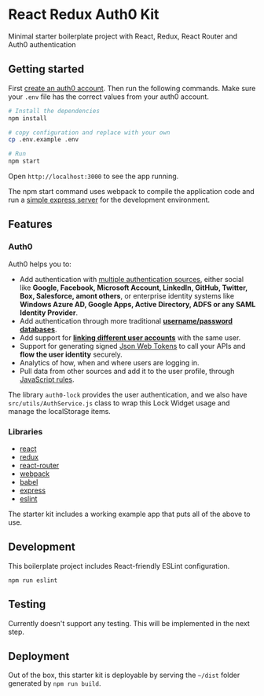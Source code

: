 # React Redux Auth0 Kit

Minimal starter boilerplate project with React, Redux, React Router and Auth0 authentication

## Getting started

First [create an auth0 account](https://manage.auth0.com/). Then run the following commands. Make sure your `.env` file has the correct values from your auth0 account.

```bash
# Install the dependencies
npm install

# copy configuration and replace with your own
cp .env.example .env

# Run
npm start
```

Open `http://localhost:3000` to see the app running.

The npm start command uses webpack to compile the application code and run a [simple express server](https://github.com/christianalfoni/webpack-express-boilerplate) for the development environment.

## Features

### Auth0

Auth0 helps you to:

* Add authentication with [multiple authentication sources](https://docs.auth0.com/identityproviders), either social like **Google, Facebook, Microsoft Account, LinkedIn, GitHub, Twitter, Box, Salesforce, amont others**, or enterprise identity systems like **Windows Azure AD, Google Apps, Active Directory, ADFS or any SAML Identity Provider**.
* Add authentication through more traditional **[username/password databases](https://docs.auth0.com/mysql-connection-tutorial)**.
* Add support for **[linking different user accounts](https://docs.auth0.com/link-accounts)** with the same user.
* Support for generating signed [Json Web Tokens](https://docs.auth0.com/jwt) to call your APIs and **flow the user identity** securely.
* Analytics of how, when and where users are logging in.
* Pull data from other sources and add it to the user profile, through [JavaScript rules](https://docs.auth0.com/rules).

The library `auth0-lock` provides the user authentication, and we also have `src/utils/AuthService.js` class to wrap this Lock Widget usage and manage the localStorage items.

### Libraries

* [react](https://github.com/facebook/react)
* [redux](https://github.com/rackt/redux)
* [react-router](https://github.com/rackt/react-router)
* [webpack](https://github.com/webpack/webpack)
* [babel](https://github.com/babel/babel)
* [express](https://github.com/expressjs/express)
* [eslint](http://eslint.org)

The starter kit includes a working example app that puts all of the above to use.

## Development

This boilerplate project includes React-friendly ESLint configuration.

`npm run eslint`

## Testing

Currently doesn't support any testing. This will be implemented in the next step.

## Deployment

Out of the box, this starter kit is deployable by serving the `~/dist` folder generated by `npm run build`.